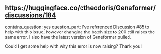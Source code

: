 ## https://huggingface.co/ctheodoris/Geneformer/discussions/184

contains_question: yes
question_part: I've referenced Discussion #85 to help with this issue; however changing the batch size to 200 still raises the same error. I also have the latest version of Geneformer pulled. 

Could I get some help with why this error is now raising? Thank you!
